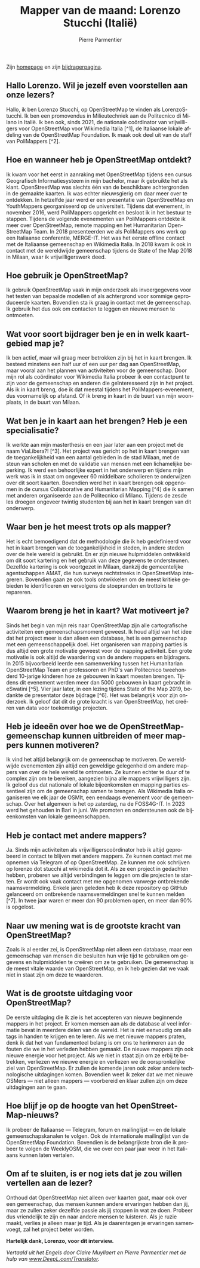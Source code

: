 ﻿---
title: "Mapper van de maand: Lorenzo Stucchi (Italië)"
featured:
layout: post
category: motm
author: Pierre Parmentier
lang: nl
---

Zijn [homepage](https://www.openstreetmap.org/user/LorenzoStucchi) en zijn [bijdragerpagina](https://hdyc.neis-one.org/?LorenzoStucchi).


## Hallo Lorenzo. Wil je jezelf even voorstellen aan onze lezers?
Hallo, ik ben Lorenzo Stucchi, op OpenStreetMap te vinden als LorenzoStucchi. 
Ik ben een promovendus in Milieutechniek aan de Politecnico di Milano in Italië. Ik ben ook, sinds 2021, de nationale coördinator van vrijwilligers voor OpenStreetMap voor Wikimedia Italia [^1], de Italiaanse lokale afdeling van de OpenStreetMap Foundation. Ik maak ook deel uit van de staff van PoliMappers [^2].

## Hoe en wanneer heb je OpenStreetMap ontdekt?
Ik kwam voor het eerst in aanraking met OpenStreetMap tijdens een cursus Geografisch Informatiesysteem in mijn bachelor, maar ik gebruikte het als klant. OpenStreetMap was slechts één van de beschikbare achtergronden in de gemaakte kaarten. Ik was echter nieuwsgierig om daar meer over te ontdekken. In hetzelfde jaar werd er een presentatie van OpenStreetMap en YouthMappers georganiseerd op de universiteit. Tijdens dat evenement, in november 2016, werd PoliMappers opgericht en besloot ik in het bestuur te stappen. Tijdens de volgende evenementen van PoliMappers ontdekte ik meer over OpenStreetMap, remote mapping en het Humanitarian OpenStreetMap Team. In 2018 presenteerden we als PoliMappers ons werk op een Italiaanse conferentie, MERGE-IT. Het was het eerste offline contact met de Italiaanse gemeenschap en Wikimedia Italia. In 2018 kwam ik ook in contact met de wereldwijde gemeenschap tijdens de State of the Map 2018 in Milaan, waar ik vrijwilligerswerk deed.

## Hoe gebruik je OpenStreetMap?
Ik gebruik OpenStreetMap vaak in mijn onderzoek als invoergegevens voor het testen van bepaalde modellen of als achtergrond voor sommige geproduceerde kaarten. Bovendien sta ik graag in contact met de gemeenschap. Ik gebruik het dus ook om contacten te leggen en nieuwe mensen te ontmoeten.

## Wat voor soort bijdrager ben je en in welk kaartgebied map je?
Ik ben actief, maar wil graag meer betrokken zijn bij het in kaart brengen. Ik besteed minstens een half uur of een uur per dag aan OpenStreetMap, maar vooral aan het plannen van activiteiten voor de gemeenschap. Door mijn rol als coördinator voor Wikimedia Italia probeer ik een contactpunt te zijn voor de gemeenschap en anderen die geïnteresseerd zijn in het project. Als ik in kaart breng, doe ik dat meestal tijdens het PoliMappers-evenement, dus voornamelijk op afstand. Of ik breng in kaart in de buurt van mijn woonplaats, in de buurt van Milaan.

## Wat ben je in kaart aan het brengen? Heb je een specialisatie?
Ik werkte aan mijn masterthesis en een jaar later aan een project met de naam ViaLibera?! [^3]. Het project was gericht op het in kaart brengen van de toegankelijkheid van een aantal gebieden in de stad Milaan, met de steun van scholen en met de validatie van mensen met een lichamelijke beperking. Ik werd een behoorlijke expert in het onderwerp en tijdens mijn werk was ik in staat om ongeveer 60 middelbare scholieren te onderwijzen over dit soort kaarten. Bovendien werd het in kaart brengen ook opgenomen in de cursus Collaborative and Humanitarian Mapping [^4] die ik samen met anderen organiseerde aan de Politecnico di Milano. Tijdens de zesde les droegen ongeveer twintig studenten bij aan het in kaart brengen van dit onderwerp.

## Waar ben je het meest trots op als mapper?
Het is echt bemoedigend dat de methodologie die ik heb gedefinieerd voor het in kaart brengen van de toegankelijkheid in steden, in andere steden over de hele wereld is gebruikt. En er zijn nieuwe hulpmiddelen ontwikkeld om dit soort kartering en het gebruik van deze gegevens te ondersteunen. 
Dezelfde kartering is ook voortgezet in Milaan, dankzij de gemeentelijke agentschappen AMAT, die hun surveys rechtstreeks in OpenStreetMap integreren. Bovendien gaan ze ook tools ontwikkelen om de meest kritieke gebieden te identificeren en vervolgens de stoepranden en trottoirs te repareren.

## Waarom breng je het in kaart? Wat motiveert je?
Sinds het begin van mijn reis naar OpenStreetMap zijn alle cartografische activiteiten een gemeenschapsmoment geweest. Ik houd altijd van het idee dat het project meer is dan alleen een database, het is een gemeenschap met een gemeenschappelijk doel. Het organiseren van mapping parties is dus altijd een grote motivatie geweest voor de mapping activiteit. 
Een grote motivatie is ook altijd de waardering van de andere mappers en bijdragers. In 2015 bijvoorbeeld leerde een samenwerking tussen het Humanitarian OpenStreetMap Team en professoren en PhD's van Politecnico tweehonderd 10-jarige kinderen hoe ze gebouwen in kaart moesten brengen. Tijdens dit evenement werden meer dan 5000 gebouwen in kaart gebracht in eSwatini [^5]. Vier jaar later, in een lezing tijdens State of the Map 2019, bedankte de presentator deze bijdrage [^6]. Het was belangrijk voor zijn onderzoek. Ik geloof dat dit de grote kracht is van OpenStreetMap, het creëren van data voor toekomstige projecten.

## Heb je ideeën over hoe we de OpenStreetMap-gemeenschap kunnen uitbreiden of meer mappers kunnen motiveren?
Ik vind het altijd belangrijk om de gemeenschap te motiveren. De wereldwijde evenementen zijn altijd een geweldige gelegenheid om andere mappers van over de hele wereld te ontmoeten. Ze kunnen echter te duur of te complex zijn om te bereiken, aangezien bijna alle mappers vrijwilligers zijn.
Ik geloof dus dat nationale of lokale bijeenkomsten en mapping parties essentieel zijn om de gemeenschap samen te brengen. Als Wikimedia Italia organiseren we elk jaar de OSMIt, een eendaags evenement voor de gemeenschap. Over het algemeen is het op zaterdag, na de FOSS4G-IT. In 2023 werd het gehouden in Bari in juni. We promoten en ondersteunen ook de bijeenkomsten van lokale gemeenschappen.

## Heb je contact met andere mappers?
Ja. Sinds mijn activiteiten als vrijwilligerscoördinator heb ik altijd geprobeerd in contact te blijven met andere mappers. Ze kunnen contact met me opnemen via Telegram of op OpenStreetMap. Ze kunnen me ook schrijven op lorenzo dot stucchi at wikimedia dot it.
Als ze een project in gedachten hebben, proberen we altijd verbindingen te leggen om die projecten te starten.
Er wordt ook vaak contact met me opgenomen vanwege ontbrekende naamsvermelding. Enkele jaren geleden heb ik deze repository op GitHub gelanceerd om ontbrekende naamsvermeldingen snel te kunnen melden [^7]. In twee jaar waren er meer dan 90 problemen open, en meer dan 90% is opgelost.

## Naar uw mening wat is de grootste kracht van OpenStreetMap?
Zoals ik al eerder zei, is OpenStreetMap niet alleen een database, maar een gemeenschap van mensen die besluiten hun vrije tijd te gebruiken om gegevens en hulpmiddelen te creëren om ze te gebruiken. De gemeenschap is de meest vitale waarde van OpenStreetMap, en ik heb gezien dat we vaak niet in staat zijn om deze te waarderen. 

## Wat is de grootste uitdaging voor OpenStreetMap?
De eerste uitdaging die ik zie is het accepteren van nieuwe beginnende mappers in het project. Er komen mensen aan als de database al veel informatie bevat in meerdere delen van de wereld. Het is niet eenvoudig om alle tags in handen te krijgen en te leren. Als we met nieuwe mappers praten, denk ik dat het van fundamenteel belang is om ons te herinneren aan de fouten die we in het verleden hebben gemaakt. 
De nieuwe mappers zijn ook nieuwe energie voor het project. Als we niet in staat zijn om ze erbij te betrekken, verliezen we nieuwe energie en verliezen we de oorspronkelijke ziel van OpenStreetMap. 
Er zullen de komende jaren ook zeker andere technologische uitdagingen komen. Bovendien weet ik zeker dat we met nieuwe OSMers — niet alleen mappers — voorbereid en klaar zullen zijn om deze uitdagingen aan te gaan.

## Hoe blijf je op de hoogte van het OpenStreetMap-nieuws?
Ik probeer de Italiaanse — Telegram, forum en mailinglijst — en de lokale gemeenschapskanalen te volgen. Ook de internationale mailinglijst van de OpenStreetMap Foundation. Bovendien is de belangrijkste bron die ik probeer te volgen de WeeklyOSM, die we over een paar jaar weer in het Italiaans kunnen laten vertalen.

## Om af te sluiten, is er nog iets dat je zou willen vertellen aan de lezer?
Onthoud dat OpenStreetMap niet alleen over kaarten gaat, maar ook over een gemeenschap, dus mensen kunnen andere ervaringen hebben dan jij, maar ze zullen zeker dezelfde passie als jij stoppen in wat ze doen. Probeer dus vriendelijk te zijn en naar andere mensen te luisteren. Als je ruzie maakt, verlies je alleen maar je tijd. Als je daarentegen je ervaringen samenvoegt, zal het project beter worden. 

**Hartelijk dank, Lorenzo, voor dit interview.**

*Vertaald uit het Engels door Claire Muyllaert en Pierre Parmentier met de hulp van www.DeepL.com/Translator.*

